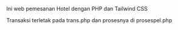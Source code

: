 Ini web pemesanan Hotel dengan PHP dan Tailwind CSS

Transaksi terletak pada trans.php dan prosesnya di prosespel.php 



